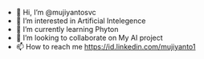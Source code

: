 - 👋 Hi, I’m @mujiyantosvc
- 👀 I’m interested in Artificial Intelegence
- 🌱 I’m currently learning Phyton
- 💞️ I’m looking to collaborate on My AI project
- 📫 How to reach me https://id.linkedin.com/mujiyanto1

<!---
mujiyantosvc/mujiyantosvc is a ✨ special ✨ repository because its `README.md` (this file) appears on your GitHub profile.
You can click the Preview link to take a look at your changes.
--->
